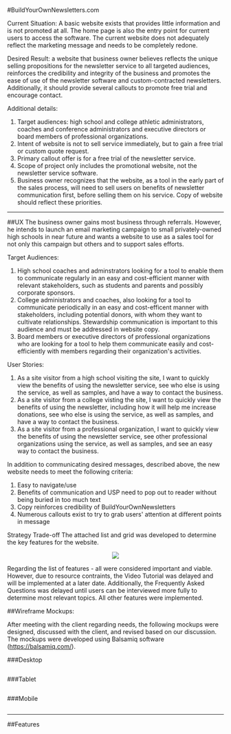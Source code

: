#BuildYourOwnNewsletters.com

Current Situation: A basic website exists that provides little information and is not promoted at all. 
The home page is also the entry point for current users to access the software. The current website does not
adequately reflect the marketing message and needs to be completely redone.

Desired Result: a website that business owner believes reflects the unique selling propositions for the 
newsletter service to all targeted audiences, reinforces the credibility and integrity of the business and 
promotes the ease of use of the newsletter software and custom-contracted newsletters. Additionally, it should
provide several callouts to promote free trial and encourage contact.

Additional details:
1. Target audiences: high school and college athletic administrators, coaches and conference administrators and
executive directors or board members of professional organizations.
2. Intent of website is not to sell service immediately, but to gain a free trial or custom quote request.
3. Primary callout offer is for a free trial of the newsletter service.
4. Scope of project only includes the promotional website, not the newsletter service software.
5. Business owner recognizes that the website, as a tool in the early part of the sales process, will need to 
sell users on benefits of newsletter communication first, before selling them on his service. 
Copy of website should reflect these priorities.

---

##UX
The business owner gains most business through referrals. However, he intends to launch an email marketing
campaign to small privately-owned high schools in near future and wants a website to use as a sales tool 
for not only this campaign but others and to support sales efforts.

Target Audiences:
1. High school coaches and adminstrators looking for a tool to enable them to communicate regularly in an
easy and cost-efficient manner with relevant stakeholders, such as students and parents and possibly 
corporate sponsors.
2. College administrators and coaches, also looking for a tool to communicate periodically in an easy and
cost-efficent manner with stakeholders, including potential donors, with whom they want to cultivate relationships.
Stewardship communication is important to this audience and must be addressed in website copy.
3. Board members or executive directors of professional organizations who are looking for a tool to help
them communicate easily and cost-efficiently with members regarding their organization's activities.

User Stories:
1. As a site visitor from a high school visiting the site, I want to quickly view the benefits of using 
the newsletter service, see who else is using the service, as well as samples, and have a way to contact
the business.
2. As a site visitor from a college visting the site, I want to quickly view the benefits of using the 
newsletter, including how it will help me increase donations, see who else is using the service, as well 
as samples, and have a way to contact the business.
3. As a site visitor from a professional organization, I want to quickly view the benefits of using the 
newsletter service, see other professional organizations using the service, as well as samples, and see an 
easy way to contact the business.

In addition to communicating desired messages, described above, the new website needs to meet the following 
criteria:
1. Easy to navigate/use
2. Benefits of communication and USP need to pop out to reader without being buried in too much text
3. Copy reinforces credibility of BuildYourOwnNewsletters
4. Numerous callouts exist to try to grab users' attention at different points in message

Strategy Trade-off
The attached list and grid was developed to determine the key features for the website.
<div style="text-align:center;">
<img src="assets/images/MilestoneProject_appendix_1_24_20.pdf"></img>
</div>

Regarding the list of features - all were considered important and viable. However, due to resource 
contraints, the Video Tutorial was delayed and will be implemented at a later date. Additionally, 
the Frequently Asked Questions was delayed until users can be interviewed more fully to determine 
most relevant topics. All other features were implemented.


##Wireframe Mockups:

After meeting with the client regarding needs, the following mockups were designed, discussed with
the client, and revised based on our discussion. The mockups were developed using Balsamiq software 
(https://balsamiq.com/).

###Desktop
<div style="text-align:center;">
<img src=""></img>
</div>

###Tablet
<div style="text-align:center;">
<img src=""></img>
</div>

###Mobile
<div style="text-align:center;">
<img src=""></img>
</div>

---

##Features